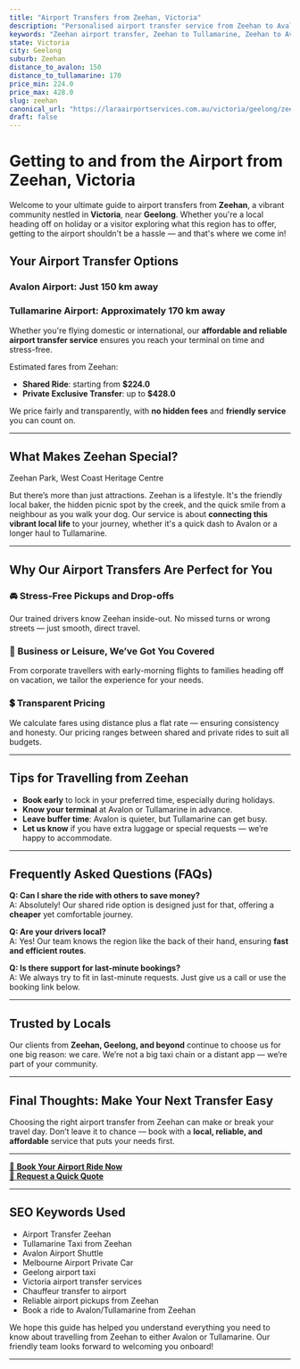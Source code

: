 ```yaml
---
title: "Airport Transfers from Zeehan, Victoria"
description: "Personalised airport transfer service from Zeehan to Avalon and Tullamarine airports. Enjoy a smooth, affordable ride with us!"
keywords: "Zeehan airport transfer, Zeehan to Tullamarine, Zeehan to Avalon, airport taxi Zeehan, private airport transfer Zeehan, shared ride Zeehan, Zeehan transfers, airport shuttle Zeehan, book Zeehan airport taxi, affordable Zeehan airport transfer, Zeehan airport transfer service, airport transfer Geelong, airport transfer Melbourne, Melbourne airport taxi, airport transfers Victoria, Tullamarine airport shuttle, Avalon airport transfers, Melbourne private transfer, airport transport services Melbourne"
state: Victoria
city: Geelong
suburb: Zeehan
distance_to_avalon: 150
distance_to_tullamarine: 170
price_min: 224.0
price_max: 428.0
slug: zeehan
canonical_url: "https://laraairportservices.com.au/victoria/geelong/zeehan/"
draft: false
---
```


# Getting to and from the Airport from Zeehan, Victoria

Welcome to your ultimate guide to airport transfers from **Zeehan**, a vibrant community nestled in **Victoria**, near **Geelong**. Whether you're a local heading off on holiday or a visitor exploring what this region has to offer, getting to the airport shouldn't be a hassle — and that's where we come in!

## Your Airport Transfer Options

### Avalon Airport: Just 150 km away  
### Tullamarine Airport: Approximately 170 km away

Whether you're flying domestic or international, our **affordable and reliable airport transfer service** ensures you reach your terminal on time and stress-free.

Estimated fares from Zeehan:
- **Shared Ride**: starting from **$224.0**
- **Private Exclusive Transfer**: up to **$428.0**

We price fairly and transparently, with **no hidden fees** and **friendly service** you can count on.

---

## What Makes Zeehan Special?

Zeehan Park, West Coast Heritage Centre

But there’s more than just attractions. Zeehan is a lifestyle. It's the friendly local baker, the hidden picnic spot by the creek, and the quick smile from a neighbour as you walk your dog. Our service is about **connecting this vibrant local life** to your journey, whether it's a quick dash to Avalon or a longer haul to Tullamarine.

---

## Why Our Airport Transfers Are Perfect for You

### 🚘 Stress-Free Pickups and Drop-offs
Our trained drivers know Zeehan inside-out. No missed turns or wrong streets — just smooth, direct travel.

### 💼 Business or Leisure, We’ve Got You Covered
From corporate travellers with early-morning flights to families heading off on vacation, we tailor the experience for your needs.

### 💲 Transparent Pricing
We calculate fares using distance plus a flat rate — ensuring consistency and honesty. Our pricing ranges between shared and private rides to suit all budgets.

---

## Tips for Travelling from Zeehan

- **Book early** to lock in your preferred time, especially during holidays.
- **Know your terminal** at Avalon or Tullamarine in advance.
- **Leave buffer time**: Avalon is quieter, but Tullamarine can get busy.
- **Let us know** if you have extra luggage or special requests — we’re happy to accommodate.

---

## Frequently Asked Questions (FAQs)

**Q: Can I share the ride with others to save money?**  
A: Absolutely! Our shared ride option is designed just for that, offering a **cheaper** yet comfortable journey.

**Q: Are your drivers local?**  
A: Yes! Our team knows the region like the back of their hand, ensuring **fast and efficient routes**.

**Q: Is there support for last-minute bookings?**  
A: We always try to fit in last-minute requests. Just give us a call or use the booking link below.

---

## Trusted by Locals

Our clients from **Zeehan, Geelong, and beyond** continue to choose us for one big reason: we care. We’re not a big taxi chain or a distant app — we’re part of your community.

---

## Final Thoughts: Make Your Next Transfer Easy

Choosing the right airport transfer from Zeehan can make or break your travel day. Don’t leave it to chance — book with a **local, reliable, and affordable** service that puts your needs first.

---

[📅 **Book Your Airport Ride Now**](https://laraairportservices.square.site/s/appointments)  
[📧 **Request a Quick Quote**](https://laraairportservices.square.site/contact-us)

---

## SEO Keywords Used
- Airport Transfer Zeehan
- Tullamarine Taxi from Zeehan
- Avalon Airport Shuttle
- Melbourne Airport Private Car
- Geelong airport taxi
- Victoria airport transfer services
- Chauffeur transfer to airport
- Reliable airport pickups from Zeehan
- Book a ride to Avalon/Tullamarine from Zeehan

We hope this guide has helped you understand everything you need to know about travelling from Zeehan to either Avalon or Tullamarine. Our friendly team looks forward to welcoming you onboard!

---
